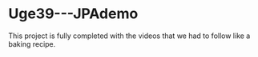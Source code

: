 # Uge39---JPAdemo
This project is fully completed with the videos that we had to follow like a baking recipe.
